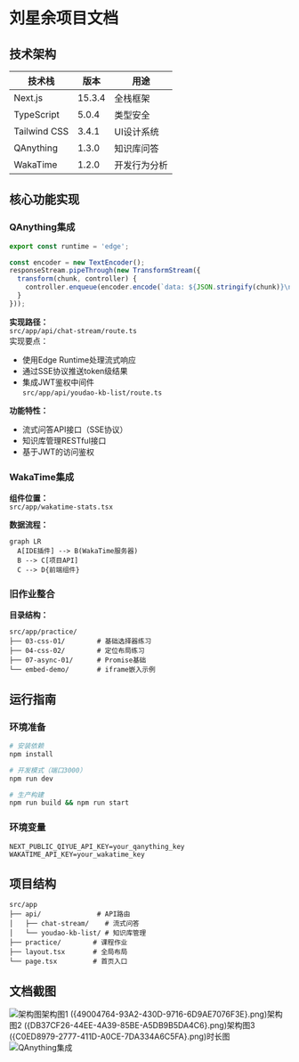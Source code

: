# 刘星余项目文档

## 技术架构
| 技术栈         | 版本   | 用途                 |
|----------------|--------|----------------------|
| Next.js        | 15.3.4 | 全栈框架           |
| TypeScript     | 5.0.4  | 类型安全           |
| Tailwind CSS   | 3.4.1  | UI设计系统         |
| QAnything      | 1.3.0  | 知识库问答         |
| WakaTime       | 1.2.0  | 开发行为分析       |

## 核心功能实现
### QAnything集成
```typescript:%2Fsrc%2Fapp%2Fapi%2Fchat-stream%2Froute.ts
export const runtime = 'edge';

const encoder = new TextEncoder();
responseStream.pipeThrough(new TransformStream({
  transform(chunk, controller) {
    controller.enqueue(encoder.encode(`data: ${JSON.stringify(chunk)}\n\n`));
  }
}));
```

**实现路径：**  
`src/app/api/chat-stream/route.ts`  
实现要点：  
- 使用Edge Runtime处理流式响应  
- 通过SSE协议推送token级结果  
- 集成JWT鉴权中间件  
`src/app/api/youdao-kb-list/route.ts`

**功能特性：**
- 流式问答API接口（SSE协议）
- 知识库管理RESTful接口
- 基于JWT的访问鉴权

### WakaTime集成
**组件位置：**  
`src/app/wakatime-stats.tsx`

**数据流程：**
```mermaid
graph LR
  A[IDE插件] --> B(WakaTime服务器)
  B --> C[项目API]
  C --> D{前端组件}
```

### 旧作业整合
**目录结构：**
```
src/app/practice/
├── 03-css-01/        # 基础选择器练习
├── 04-css-02/        # 定位布局练习
├── 07-async-01/      # Promise基础
└── embed-demo/       # iframe嵌入示例
```

## 运行指南

### 环境准备
```bash
# 安装依赖
npm install

# 开发模式（端口3000）
npm run dev

# 生产构建
npm run build && npm run start
```

### 环境变量
```env
NEXT_PUBLIC_QIYUE_API_KEY=your_qanything_key
WAKATIME_API_KEY=your_wakatime_key
```

## 项目结构
```
src/app
├── api/              # API路由
│   ├── chat-stream/    # 流式问答
│   └── youdao-kb-list/ # 知识库管理
├── practice/        # 课程作业
├── layout.tsx       # 全局布局
└── page.tsx         # 首页入口
```

## 文档截图
![架构图]({D9E736A0-7A75-4FBB-B6F6-661DCB0E9CFF}.png)架构图1
({49004764-93A2-430D-9716-6D9AE7076F3E}.png)架构图2
({DB37CF26-44EE-4A39-85BE-A5DB9B5DA4C6}.png)架构图3
({C0ED8979-2777-411D-A0CE-7DA334A6C5FA}.png)时长图 
![QAnything集成]({D1B796B0-4E4E-4FA0-A2BB-D0A82AAF88FB}.png)
